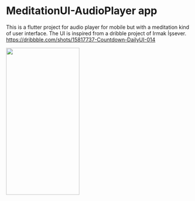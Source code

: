 # MeditationUI-AudioPlayer app
This is a flutter project for audio player for mobile but with a meditation kind of user interface.
The UI is inspired from a dribble project of Irmak İşsever.
https://dribbble.com/shots/15817737-Countdown-DailyUI-014

<img src="https://user-images.githubusercontent.com/30078303/132993209-63eb5846-2368-4428-b91a-3cdd32f77be4.png" width="200" height="400">
